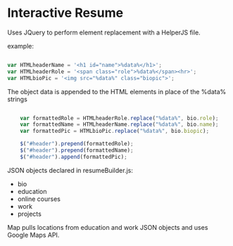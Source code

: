 Interactive Resume
==================

Uses JQuery to perform element replacement with a HelperJS file. 

example: 

```javascript

var HTMLheaderName = '<h1 id="name">%data%</h1>';
var HTMLheaderRole = '<span class="role">%data%</span><hr>';
var HTMLbioPic = '<img src="%data%" class="biopic">';

```

The object data is appended to the HTML elements in place of the %data% strings

``` javascript

    var formattedRole = HTMLheaderRole.replace("%data%", bio.role);
    var formattedName = HTMLheaderName.replace("%data%", bio.name);
    var formattedPic = HTMLbioPic.replace("%data%", bio.biopic);

    $("#header").prepend(formattedRole);
    $("#header").prepend(formattedName);
    $("#header").append(formattedPic);

```

JSON objects declared in resumeBuilder.js: 

* bio
* education
* online courses
* work
* projects

Map pulls locations from education and work JSON objects and uses Google Maps API. 
